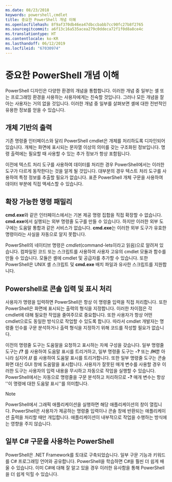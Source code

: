 ```yaml
---
ms.date: 08/23/2018
keywords: powershell,cmdlet
title: 중요한 PowerShell 개념 이해
ms.openlocfilehash: 8f9af370db46ea47dbccbabb7cc90fc27b8f2765
ms.sourcegitcommit: a6f13c16a535acea279c0ddeca72f1f0d8a8ce4c
ms.translationtype: HT
ms.contentlocale: ko-KR
ms.lasthandoff: 06/12/2019
ms.locfileid: "67030974"
---
```

# <a name="understanding-important-powershell-concepts"></a>중요한 PowerShell 개념 이해

PowerShell 디자인은 다양한 환경의 개념을 통합합니다. 이러한 개념 중 일부는 셸 또는 프로그래밍 환경을 사용하는 사용자에게는 친숙할 것입니다. 그러나 모든 개념을 잘 아는 사용자는 거의 없을 것입니다. 이러한 개념 중 일부를 살펴보면 셸에 대한 전반적인 유용한 정보를 얻을 수 있습니다.

## <a name="output-is-object-based"></a>개체 기반의 출력

기존 명령줄 인터페이스와 달리 PowerShell cmdlet은 개체를 처리하도록 디자인되어 있습니다.
개체는 화면에 표시되는 문자열 이상의 의미를 갖는 구조화된 정보입니다. 명령 출력에는 필요할 때 사용할 수 있는 추가 정보가 항상 포함됩니다.

이전에 텍스트 처리 도구를 사용하여 데이터를 처리한 경우 PowerShell에서는 이러한 도구가 다르게 동작한다는 것을 알게 될 것입니다. 대부분의 경우 텍스트 처리 도구를 사용하여 특정 정보를 추출할 필요가 없습니다. 표준 PowerShell 개체 구문을 사용하여 데이터 부분에 직접 액세스할 수 있습니다.

## <a name="the-command-family-is-extensible"></a>확장 가능한 명령 패밀리

**cmd.exe**와 같은 인터페이스에서는 기본 제공 명령 집합을 직접 확장할 수 없습니다. **cmd.exe**에서 실행되는 외부 명령줄 도구를 만들 수 있습니다. 하지만 이러한 외부 도구에는 도움말 통합과 같은 서비스가 없습니다. **cmd.exe**는 이러한 외부 도구가 유효한 명령이라는 사실을 자동으로 알지 못합니다.

PowerShell의 네이티브 명령은 *cmdlet*(command-lets이라고 읽음)으로 알려져 있습니다. 컴파일된 코드 또는 스크립트를 사용하여 사용자 고유의 cmdlet 모듈과 함수를 만들 수 있습니다. 모듈은 셸에 cmdlet 및 공급자를 추가할 수 있습니다. 또한 PowerShell은 UNIX 셸 스크립트 및 **cmd.exe** 배치 파일과 유사한 스크립트를 지원합니다.

## <a name="powershell-handles-console-input-and-display"></a>Powershell로 콘솔 입력 및 표시 처리

사용자가 명령을 입력하면 PowerShell은 항상 이 명령줄 입력을 직접 처리합니다. 또한 PowerShell은 화면에 표시되는 출력의 형식을 지정합니다. 이러한 차이점은 각 cmdlet에 대해 필요한 작업을 줄여주므로 중요합니다. 또한 사용자가 항상 어떤 cmdlet으로도 동일한 방식으로 작업할 수 있도록 합니다. 따라서 cmdlet 개발자는 명령줄 인수를 구문 분석하거나 출력 형식을 지정하기 위해 코드를 작성할 필요가 없습니다.

이전의 명령줄 도구는 도움말을 요청하고 표시하는 자체 구성을 갖습니다. 일부 명령줄 도구는 **/?** 를 사용하여 도움말 표시를 트리거하고, 일부 명령줄 도구는 **-?** 또는 **/H**뿐 아니라 심지어 **//** 를 사용하여 도움말 표시를 트리거합니다. 또한 일부 명령줄 도구는 콘솔 화면 대신 GUI 창에 도움말을 표시합니다. 사용자가 잘못된 매개 변수를 사용할 경우 이러한 도구는 사용자의 입력 내용을 무시하고 자동으로 작업을 실행할 수 있습니다.
PowerShell에서는 자동으로 명령줄을 구문 분석하고 처리하므로 **-?** 매개 변수는 항상 ''이 명령에 대한 도움말 표시''를 의미합니다.

> [!NOTE]
> PowerShell에서 그래픽 애플리케이션을 실행하면 해당 애플리케이션의 창이 열립니다.
> PowerShell은 사용자가 제공하는 명령줄 입력이나 콘솔 창에 반환되는 애플리케이션 출력을 처리할 때만 개입합니다. 애플리케이션이 내부적으로 작업을 수행하는 방식에는 영향을 주지 않습니다.

## <a name="powershell-uses-some-c-syntax"></a>일부 C# 구문을 사용하는 PowerShell

PowerShell은 .NET Framework를 토대로 구축되었습니다. 일부 구문 기능과 키워드를 C# 프로그래밍 언어와 공유합니다. PowerShell을 학습하면 C#을 훨씬 더 쉽게 배울 수 있습니다. 이미 C#에 대해 잘 알고 있을 경우 이러한 유사함을 통해 PowerShell을 더 쉽게 익힐 수 있습니다.
